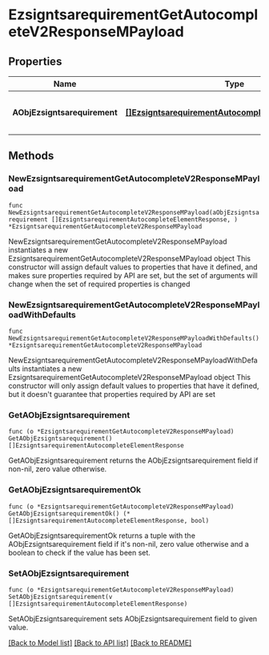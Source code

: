 # EzsigntsarequirementGetAutocompleteV2ResponseMPayload

## Properties

Name | Type | Description | Notes
------------ | ------------- | ------------- | -------------
**AObjEzsigntsarequirement** | [**[]EzsigntsarequirementAutocompleteElementResponse**](EzsigntsarequirementAutocompleteElementResponse.md) | An array of Ezsigntsarequirement autocomplete element response. | 

## Methods

### NewEzsigntsarequirementGetAutocompleteV2ResponseMPayload

`func NewEzsigntsarequirementGetAutocompleteV2ResponseMPayload(aObjEzsigntsarequirement []EzsigntsarequirementAutocompleteElementResponse, ) *EzsigntsarequirementGetAutocompleteV2ResponseMPayload`

NewEzsigntsarequirementGetAutocompleteV2ResponseMPayload instantiates a new EzsigntsarequirementGetAutocompleteV2ResponseMPayload object
This constructor will assign default values to properties that have it defined,
and makes sure properties required by API are set, but the set of arguments
will change when the set of required properties is changed

### NewEzsigntsarequirementGetAutocompleteV2ResponseMPayloadWithDefaults

`func NewEzsigntsarequirementGetAutocompleteV2ResponseMPayloadWithDefaults() *EzsigntsarequirementGetAutocompleteV2ResponseMPayload`

NewEzsigntsarequirementGetAutocompleteV2ResponseMPayloadWithDefaults instantiates a new EzsigntsarequirementGetAutocompleteV2ResponseMPayload object
This constructor will only assign default values to properties that have it defined,
but it doesn't guarantee that properties required by API are set

### GetAObjEzsigntsarequirement

`func (o *EzsigntsarequirementGetAutocompleteV2ResponseMPayload) GetAObjEzsigntsarequirement() []EzsigntsarequirementAutocompleteElementResponse`

GetAObjEzsigntsarequirement returns the AObjEzsigntsarequirement field if non-nil, zero value otherwise.

### GetAObjEzsigntsarequirementOk

`func (o *EzsigntsarequirementGetAutocompleteV2ResponseMPayload) GetAObjEzsigntsarequirementOk() (*[]EzsigntsarequirementAutocompleteElementResponse, bool)`

GetAObjEzsigntsarequirementOk returns a tuple with the AObjEzsigntsarequirement field if it's non-nil, zero value otherwise
and a boolean to check if the value has been set.

### SetAObjEzsigntsarequirement

`func (o *EzsigntsarequirementGetAutocompleteV2ResponseMPayload) SetAObjEzsigntsarequirement(v []EzsigntsarequirementAutocompleteElementResponse)`

SetAObjEzsigntsarequirement sets AObjEzsigntsarequirement field to given value.



[[Back to Model list]](../README.md#documentation-for-models) [[Back to API list]](../README.md#documentation-for-api-endpoints) [[Back to README]](../README.md)


